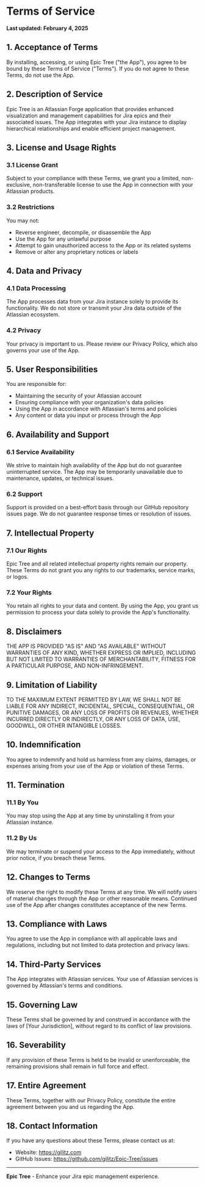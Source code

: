 # Terms of Service

**Last updated: February 4, 2025**

## 1. Acceptance of Terms

By installing, accessing, or using Epic Tree ("the App"), you agree to be bound by these Terms of Service ("Terms"). If you do not agree to these Terms, do not use the App.

## 2. Description of Service

Epic Tree is an Atlassian Forge application that provides enhanced visualization and management capabilities for Jira epics and their associated issues. The App integrates with your Jira instance to display hierarchical relationships and enable efficient project management.

## 3. License and Usage Rights

### 3.1 License Grant

Subject to your compliance with these Terms, we grant you a limited, non-exclusive, non-transferable license to use the App in connection with your Atlassian products.

### 3.2 Restrictions

You may not:

- Reverse engineer, decompile, or disassemble the App
- Use the App for any unlawful purpose
- Attempt to gain unauthorized access to the App or its related systems
- Remove or alter any proprietary notices or labels

## 4. Data and Privacy

### 4.1 Data Processing

The App processes data from your Jira instance solely to provide its functionality. We do not store or transmit your Jira data outside of the Atlassian ecosystem.

### 4.2 Privacy

Your privacy is important to us. Please review our Privacy Policy, which also governs your use of the App.

## 5. User Responsibilities

You are responsible for:

- Maintaining the security of your Atlassian account
- Ensuring compliance with your organization's data policies
- Using the App in accordance with Atlassian's terms and policies
- Any content or data you input or process through the App

## 6. Availability and Support

### 6.1 Service Availability

We strive to maintain high availability of the App but do not guarantee uninterrupted service. The App may be temporarily unavailable due to maintenance, updates, or technical issues.

### 6.2 Support

Support is provided on a best-effort basis through our GitHub repository issues page. We do not guarantee response times or resolution of issues.

## 7. Intellectual Property

### 7.1 Our Rights

Epic Tree and all related intellectual property rights remain our property. These Terms do not grant you any rights to our trademarks, service marks, or logos.

### 7.2 Your Rights

You retain all rights to your data and content. By using the App, you grant us permission to process your data solely to provide the App's functionality.

## 8. Disclaimers

THE APP IS PROVIDED "AS IS" AND "AS AVAILABLE" WITHOUT WARRANTIES OF ANY KIND, WHETHER EXPRESS OR IMPLIED, INCLUDING BUT NOT LIMITED TO WARRANTIES OF MERCHANTABILITY, FITNESS FOR A PARTICULAR PURPOSE, AND NON-INFRINGEMENT.

## 9. Limitation of Liability

TO THE MAXIMUM EXTENT PERMITTED BY LAW, WE SHALL NOT BE LIABLE FOR ANY INDIRECT, INCIDENTAL, SPECIAL, CONSEQUENTIAL, OR PUNITIVE DAMAGES, OR ANY LOSS OF PROFITS OR REVENUES, WHETHER INCURRED DIRECTLY OR INDIRECTLY, OR ANY LOSS OF DATA, USE, GOODWILL, OR OTHER INTANGIBLE LOSSES.

## 10. Indemnification

You agree to indemnify and hold us harmless from any claims, damages, or expenses arising from your use of the App or violation of these Terms.

## 11. Termination

### 11.1 By You

You may stop using the App at any time by uninstalling it from your Atlassian instance.

### 11.2 By Us

We may terminate or suspend your access to the App immediately, without prior notice, if you breach these Terms.

## 12. Changes to Terms

We reserve the right to modify these Terms at any time. We will notify users of material changes through the App or other reasonable means. Continued use of the App after changes constitutes acceptance of the new Terms.

## 13. Compliance with Laws

You agree to use the App in compliance with all applicable laws and regulations, including but not limited to data protection and privacy laws.

## 14. Third-Party Services

The App integrates with Atlassian services. Your use of Atlassian services is governed by Atlassian's terms and conditions.

## 15. Governing Law

These Terms shall be governed by and construed in accordance with the laws of [Your Jurisdiction], without regard to its conflict of law provisions.

## 16. Severability

If any provision of these Terms is held to be invalid or unenforceable, the remaining provisions shall remain in full force and effect.

## 17. Entire Agreement

These Terms, together with our Privacy Policy, constitute the entire agreement between you and us regarding the App.

## 18. Contact Information

If you have any questions about these Terms, please contact us at:

- Website: https://gilitz.com
- GitHub Issues: https://github.com/gilitz/Epic-Tree/issues

---

**Epic Tree** - Enhance your Jira epic management experience.
